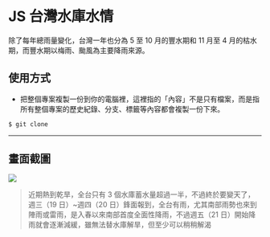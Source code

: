 # JS 台灣水庫水情

除了每年總雨量變化，台灣一年也分為 5 至 10 月的豐水期和 11 月至 4 月的枯水期，而豐水期以梅雨、颱風為主要降雨來源。

## 使用方式
- 把整個專案複製一份到你的電腦裡，這裡指的「內容」不是只有檔案，而是指所有整個專案的歷史紀錄、分支、標籤等內容都會複製一份下來。
```sh
$ git clone
```

----

## 畫面截圖
![](https://i.imgur.com/JA42Ntm.png)
> 近期熱到乾旱，全台只有 3 個水庫蓄水量超過一半，不過終於要變天了，週三（19 日）~週四（20 日）鋒面報到，全台有雨，尤其南部雨勢也來到陣雨或雷雨，是入春以來南部首度全面性降雨，不過週五（21 日）開始降雨就會逐漸減緩，雖無法替水庫解旱，但至少可以稍稍解渴